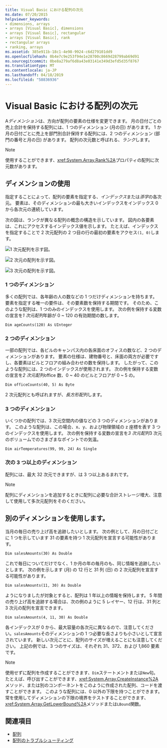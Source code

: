 ```yaml
---
title: Visual Basic における配列の次元
ms.date: 07/20/2015
helpviewer_keywords:
- dimensions, arrays
- arrays [Visual Basic], dimensions
- arrays [Visual Basic], rectangular
- arrays [Visual Basic], rank
- rectangular arrays
- ranking, arrays
ms.assetid: 385e911b-18c1-4e98-9924-c6d279101dd9
ms.openlocfilehash: 0b4e7c9e253f94e1e28700c8669d28799ab69d91
ms.sourcegitcommit: 0be8a279af6d8a43e03141e349d3efd5d35f8767
ms.translationtype: MT
ms.contentlocale: ja-JP
ms.lasthandoff: 04/18/2019
ms.locfileid: "58836936"
---
```

# <a name="array-dimensions-in-visual-basic"></a>Visual Basic における配列の次元
A*ディメンション*は、方向が配列の要素の仕様を変更できます。 月の日付ごとの売上合計を保持する配列には、1 つのディメンション (月の日) があります。 1 か月の日付ごとに売上を部門別合計保持する配列には、2 つのディメンション (部門の番号と月の日) があります。 配列の次元数と呼ばれる、*ランク*します。  
  
> [!NOTE]
>  使用することができます、<xref:System.Array.Rank%2A>プロパティの配列に次元数があります。  
  
## <a name="working-with-dimensions"></a>ディメンションの使用  
 指定することによって、配列の要素を指定する、*インデックス*または*添字*の各次元。 要素は、そのディメンションの最も大きいインデックスをインデックス 0 から各次元の連続しています。  
  
 次の図は、ランクが異なる配列の概念の構造を示しています。 図内の各要素は、これにアクセスするインデックス値を示します。 たとえば、インデックスを指定することで 2 次元配列の 2 つ目の行の最初の要素をアクセス`(1, 0)`します。  
  
 ![1 次元配列を示す図。](./media/array-dimensions/one-dimensional-array.gif)  
  
 ![2 次元の配列を示す図。](./media/array-dimensions/two-dimensional-array.gif)  
  
 ![3 次元の配列を示す図。](./media/array-dimensions/three-dimensional-array.gif)  
  
### <a name="one-dimension"></a>1 つのディメンション  
 多くの配列では、各年齢の人の数などの 1 つだけディメンションを持ちます。 要素を指定する唯一の要件は、その要素数を保持する期間です。 そのため、このような配列は、1 つのみのインデックスを使用します。 次の例を保持する変数の宣言を*1 次元配列*年齢が 0 ~ 120 の有効期間の数します。  
  
```  
Dim ageCounts(120) As UInteger  
```  
  
### <a name="two-dimensions"></a>2 つのディメンション  
 一部の配列では、各ビルのキャンパス内の各床面のオフィスの数など、2 つのディメンションがあります。 要素の仕様は、建物番号と、床面の両方が必要ですし、各要素はビルとフロアの組み合わせの数を保持します。 したがって、このような配列には、2 つのインデックスが使用されます。 次の例を保持する変数の宣言を*2 次元配列*office 数、0 ~ 40 のビルとフロアが 0 ~ 5 の。  
  
```  
Dim officeCounts(40, 5) As Byte  
```  
  
 2 次元配列とも呼ばれますが、*長方形配列*します。  
  
### <a name="three-dimensions"></a>3 つのディメンション  
 いくつかの配列では、3 次元空間内の値などの 3 つのディメンションがあります。 このような配列は、この場合、x、y、および物理領域の z 座標を表す 3 つのインデックスを使用します。 次の例を保持する変数の宣言を*3 次元配列*3 次元のボリュームでのさまざまなポイントでの気温。  
  
```  
Dim airTemperatures(99, 99, 24) As Single  
```  
  
### <a name="more-than-three-dimensions"></a>次の 3 つ以上のディメンション  
 配列には、最大 32 次元できますが、は 3 つ以上あるまれです。  
  
> [!NOTE]
>  配列にディメンションを追加するときに配列に必要な合計ストレージ増大、注意して使用して多次元配列をそのください。  
  
## <a name="using-different-dimensions"></a>別のディメンションを使用します。  
 当月の毎日の売り上げ高を追跡したいとします。 次の例として、月の日付ごとに 1 つを示しています 31 の要素を持つ 1 次元配列を宣言する可能性があります。  
  
```  
Dim salesAmounts(30) As Double  
```  
  
 これで毎日についてだけでなく、1 か月の年の毎月のも、同じ情報を追跡したいとします。 次の例を示します (月) の 12 行と 31 列 (日) の 2 次元配列を宣言する可能性があります。  
  
```  
Dim salesAmounts(11, 30) As Double  
```  
  
 ようになりましたが対象とすると、配列は 1 年以上の情報を保持します。 5 年間の売り上げ高を追跡する場合は、次の例のように 5 レイヤー、12 行は、31 列と 3 次元の配列を宣言できます。  
  
```  
Dim salesAmounts(4, 11, 30) As Double  
```  
  
 各インデックスが 0 から、最大容量の各次元に異なるので、注意してください。`salesAmounts`そのディメンションの 1 つ必要な長さよりも小さいとして宣言されています。 新しい次元ごとに、配列のサイズが増えることにも注意してください。 上記の例では、3 つのサイズは、それぞれ 31、372、および 1,860 要素です。  
  
> [!NOTE]
>  使用せずに配列を作成することができます、`Dim`ステートメントまたは`New`句。 たとえば、呼び出すことができます、<xref:System.Array.CreateInstance%2A>メソッド、または別のコンポーネントをこのように作成された配列、コードを渡すことができます。 このような配列には、0 以外の下限を持つことができます。 常を使用してディメンションの下限の境界をテストすることができます、<xref:System.Array.GetLowerBound%2A>メソッドまたは`LBound`関数。  
  
## <a name="see-also"></a>関連項目

- [配列](../../../../visual-basic/programming-guide/language-features/arrays/index.md)
- [配列のトラブルシューティング](../../../../visual-basic/programming-guide/language-features/arrays/troubleshooting-arrays.md)
